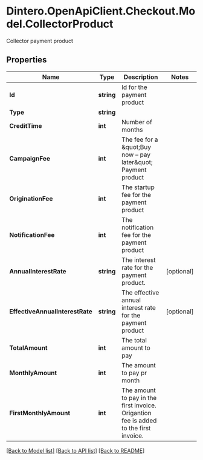 # Dintero.OpenApiClient.Checkout.Model.CollectorProduct
Collector payment product 

## Properties

Name | Type | Description | Notes
------------ | ------------- | ------------- | -------------
**Id** | **string** | Id for the payment product  | 
**Type** | **string** |  | 
**CreditTime** | **int** | Number of months  | 
**CampaignFee** | **int** | The fee for a \&quot;Buy now – pay later\&quot; Payment product  | 
**OriginationFee** | **int** | The startup fee for the payment product  | 
**NotificationFee** | **int** | The notification fee for the payment product  | 
**AnnualInterestRate** | **string** | The interest rate for the payment product.  | [optional] 
**EffectiveAnnualInterestRate** | **string** | The effective annual interest rate for the payment product  | [optional] 
**TotalAmount** | **int** | The total amount to pay | 
**MonthlyAmount** | **int** | The amount to pay pr month | 
**FirstMonthlyAmount** | **int** | The amount to pay in the first invoice. Origantion fee is added to the first invoice.  | 

[[Back to Model list]](../README.md#documentation-for-models) [[Back to API list]](../README.md#documentation-for-api-endpoints) [[Back to README]](../README.md)

